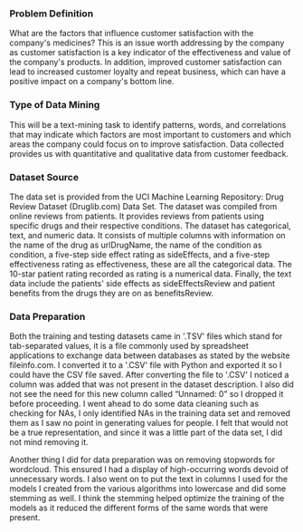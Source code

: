 ### Problem Definition
What are the factors that influence customer satisfaction with the company's medicines? This is an 
issue worth addressing by the company as customer satisfaction is a key indicator of the 
effectiveness and value of the company's products. In addition, improved customer satisfaction can 
lead to increased customer loyalty and repeat business, which can have a positive impact on a 
company's bottom line.

### Type of Data Mining
This will be a text-mining task to identify patterns, words, and correlations that may indicate 
which factors are most important to customers and which areas the company could focus on to
improve satisfaction. Data collected provides us with quantitative and qualitative 
data from customer feedback.

### Dataset Source
The data set is provided from the UCI Machine Learning Repository: Drug Review Dataset (Druglib.com) 
Data Set. The dataset was compiled from online reviews from patients. It provides reviews from 
patients using specific drugs and their respective conditions. The dataset has categorical, text, and 
numeric data. It consists of multiple columns with information on the name of the drug as urlDrugName, 
the name of the condition as condition, a five-step side effect rating as sideEffects, and a five-step
effectiveness rating as effectiveness, these are all the categorical data. The 10-star patient rating 
recorded as rating is a numerical data. Finally, the text data include the patients' side effects as 
sideEffectsReview and patient benefits from the drugs they are on as benefitsReview.

### Data Preparation
Both the training and testing datasets came in '.TSV' files which stand for tab-separated values,
it is a file commonly used by spreadsheet applications to exchange data between databases as
stated by the website fileinfo.com. I converted it to a '.CSV' file with Python and exported it so I could have the CSV file saved.
After converting the file to '.CSV' I noticed a column was added that was not present in the dataset 
description. I also did not see the need for this new column called “Unnamed: 0” so I dropped it 
before proceeding. I went ahead to do some data cleaning such as checking for NAs, I only identified 
NAs in the training data set and removed them as I saw no point in generating values for people. I 
felt that would not be a true representation, and since it was a little part of the data set, I did not mind 
removing it.

Another thing I did for data preparation was on removing stopwords for wordcloud. This ensured I 
had a display of high-occurring words devoid of unnecessary words. I also went on to put the text in 
columns I used for the models I created from the various algorithms into lowercase and did some 
stemming as well. I think the stemming helped optimize the training of the models as it reduced the 
different forms of the same words that were present.

